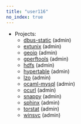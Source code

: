 ```yaml
---
title: "user116"
no_index: true
---
```


* Projects:
  * [dbus-static](/projects/dbus-static/) (admin)
  * [extunix](/projects/extunix/) (admin)
  * [geoip](/projects/geoip/) (admin)
  * [gperftools](/projects/gperftools/) (admin)
  * [hdfs](/projects/hdfs/) (admin)
  * [hypertable](/projects/hypertable/) (admin)
  * [lzo](/projects/lzo/) (admin)
  * [ocaml-mysql](/projects/ocaml-mysql/) (admin)
  * [ocurl](/projects/ocurl/) (admin)
  * [snappy](/projects/snappy/) (admin)
  * [sphinx](/projects/sphinx/) (admin)
  * [torstat](/projects/torstat/) (admin)
  * [winsvc](/projects/winsvc/) (admin)

